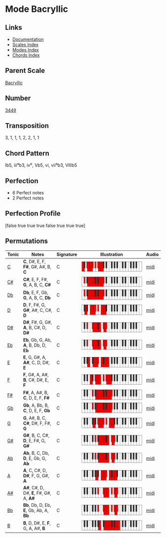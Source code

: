 # Mode Bacryllic

## Links

- [Documentation](README.md)
- [Scales Index](Scales.md)
- [Modes Index](Modes.md)
- [Chords Index](Chords.md)

## Parent Scale

[Bacryllic](ScaleBacryllic.md)

## Number

[3449](https://ianring.com/musictheory/scales/3449)

## Transposition

3, 1, 1, 1, 2, 2, 1, 1

## Chord Pattern

Ib5, iii⁰b3, iv⁰, Vb5, vi, vii⁰b3, VIIIb5

## Perfection

- 6 Perfect notes
- 2 Perfect notes

## Perfection Profile

[false true true true false true true true]

## Permutations

| Tonic | Notes | Signature | Illustration | Audio |
|-------|-------|-----------|--------------|-------|
| [C](ModeCNaturalBacryllic.md) | **C**, D#, E, F, **F#**, G#, A#, B, **C** | C | ![CNaturalBacryllic](ModeCNaturalBacryllic.png) | [midi](https://github.com/edipermadi/music/blob/main/docs/ModeCNaturalBacryllic.mid?raw=true) |
| [C#](ModeCSharpBacryllic.md) | **C#**, E, F, F#, **G**, A, B, C, **C#** | C | ![CSharpBacryllic](ModeCSharpBacryllic.png) | [midi](https://github.com/edipermadi/music/blob/main/docs/ModeCSharpBacryllic.mid?raw=true) |
| [Db](ModeDFlatBacryllic.md) | **Db**, E, F, Gb, **G**, A, B, C, **Db** | C | ![DFlatBacryllic](ModeDFlatBacryllic.png) | [midi](https://github.com/edipermadi/music/blob/main/docs/ModeDFlatBacryllic.mid?raw=true) |
| [D](ModeDNaturalBacryllic.md) | **D**, F, F#, G, **G#**, A#, C, C#, **D** | C | ![DNaturalBacryllic](ModeDNaturalBacryllic.png) | [midi](https://github.com/edipermadi/music/blob/main/docs/ModeDNaturalBacryllic.mid?raw=true) |
| [D#](ModeDSharpBacryllic.md) | **D#**, F#, G, G#, **A**, B, C#, D, **D#** | C | ![DSharpBacryllic](ModeDSharpBacryllic.png) | [midi](https://github.com/edipermadi/music/blob/main/docs/ModeDSharpBacryllic.mid?raw=true) |
| [Eb](ModeEFlatBacryllic.md) | **Eb**, Gb, G, Ab, **A**, B, Db, D, **Eb** | C | ![EFlatBacryllic](ModeEFlatBacryllic.png) | [midi](https://github.com/edipermadi/music/blob/main/docs/ModeEFlatBacryllic.mid?raw=true) |
| [E](ModeENaturalBacryllic.md) | **E**, G, G#, A, **A#**, C, D, D#, **E** | C | ![ENaturalBacryllic](ModeENaturalBacryllic.png) | [midi](https://github.com/edipermadi/music/blob/main/docs/ModeENaturalBacryllic.mid?raw=true) |
| [F](ModeFNaturalBacryllic.md) | **F**, G#, A, A#, **B**, C#, D#, E, **F** | C | ![FNaturalBacryllic](ModeFNaturalBacryllic.png) | [midi](https://github.com/edipermadi/music/blob/main/docs/ModeFNaturalBacryllic.mid?raw=true) |
| [F#](ModeFSharpBacryllic.md) | **F#**, A, A#, B, **C**, D, E, F, **F#** | C | ![FSharpBacryllic](ModeFSharpBacryllic.png) | [midi](https://github.com/edipermadi/music/blob/main/docs/ModeFSharpBacryllic.mid?raw=true) |
| [Gb](ModeGFlatBacryllic.md) | **Gb**, A, Bb, B, **C**, D, E, F, **Gb** | C | ![GFlatBacryllic](ModeGFlatBacryllic.png) | [midi](https://github.com/edipermadi/music/blob/main/docs/ModeGFlatBacryllic.mid?raw=true) |
| [G](ModeGNaturalBacryllic.md) | **G**, A#, B, C, **C#**, D#, F, F#, **G** | C | ![GNaturalBacryllic](ModeGNaturalBacryllic.png) | [midi](https://github.com/edipermadi/music/blob/main/docs/ModeGNaturalBacryllic.mid?raw=true) |
| [G#](ModeGSharpBacryllic.md) | **G#**, B, C, C#, **D**, E, F#, G, **G#** | C | ![GSharpBacryllic](ModeGSharpBacryllic.png) | [midi](https://github.com/edipermadi/music/blob/main/docs/ModeGSharpBacryllic.mid?raw=true) |
| [Ab](ModeAFlatBacryllic.md) | **Ab**, B, C, Db, **D**, E, Gb, G, **Ab** | C | ![AFlatBacryllic](ModeAFlatBacryllic.png) | [midi](https://github.com/edipermadi/music/blob/main/docs/ModeAFlatBacryllic.mid?raw=true) |
| [A](ModeANaturalBacryllic.md) | **A**, C, C#, D, **D#**, F, G, G#, **A** | C | ![ANaturalBacryllic](ModeANaturalBacryllic.png) | [midi](https://github.com/edipermadi/music/blob/main/docs/ModeANaturalBacryllic.mid?raw=true) |
| [A#](ModeASharpBacryllic.md) | **A#**, C#, D, D#, **E**, F#, G#, A, **A#** | C | ![ASharpBacryllic](ModeASharpBacryllic.png) | [midi](https://github.com/edipermadi/music/blob/main/docs/ModeASharpBacryllic.mid?raw=true) |
| [Bb](ModeBFlatBacryllic.md) | **Bb**, Db, D, Eb, **E**, Gb, Ab, A, **Bb** | C | ![BFlatBacryllic](ModeBFlatBacryllic.png) | [midi](https://github.com/edipermadi/music/blob/main/docs/ModeBFlatBacryllic.mid?raw=true) |
| [B](ModeBNaturalBacryllic.md) | **B**, D, D#, E, **F**, G, A, A#, **B** | C | ![BNaturalBacryllic](ModeBNaturalBacryllic.png) | [midi](https://github.com/edipermadi/music/blob/main/docs/ModeBNaturalBacryllic.mid?raw=true) |
